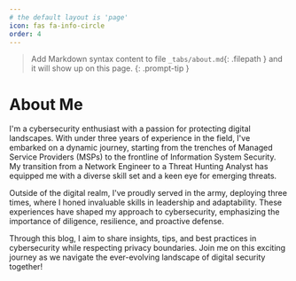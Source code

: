 ```yaml
---
# the default layout is 'page'
icon: fas fa-info-circle
order: 4
---
```


> Add Markdown syntax content to file `_tabs/about.md`{: .filepath } and it will show up on this page.
{: .prompt-tip }

# About Me

I'm a cybersecurity enthusiast with a passion for protecting digital landscapes. With under three years of experience in the field, I've embarked on a dynamic journey, starting from the trenches of Managed Service Providers (MSPs) to the frontline of Information System Security. My transition from a Network Engineer to a Threat Hunting Analyst has equipped me with a diverse skill set and a keen eye for emerging threats.

Outside of the digital realm, I've proudly served in the army, deploying three times, where I honed invaluable skills in leadership and adaptability. These experiences have shaped my approach to cybersecurity, emphasizing the importance of diligence, resilience, and proactive defense.

Through this blog, I aim to share insights, tips, and best practices in cybersecurity while respecting privacy boundaries. Join me on this exciting journey as we navigate the ever-evolving landscape of digital security together!


<div data-iframe-width="150" data-iframe-height="270" data-share-badge-id="0b994760-cc84-408f-a630-89f89fe3143d" data-share-badge-host="https://www.credly.com"></div>
<script type="text/javascript" async src="https://cdn.credly.com/assets/utilities/embed.js"></script>

<div data-iframe-width="150" data-iframe-height="270" data-share-badge-id="36c53f37-46da-49c5-bd7b-c041af1eb126" data-share-badge-host="https://www.credly.com"></div>
<script type="text/javascript" async src="https://cdn.credly.com/assets/utilities/embed.js"></script>

<div data-iframe-width="150" data-iframe-height="270" data-share-badge-id="4ba6b31a-1d2f-431c-8172-46eb6bc50fdb" data-share-badge-host="https://www.credly.com"></div>
<script type="text/javascript" async src="https://cdn.credly.com/assets/utilities/embed.js"></script>

<div data-iframe-width="150" data-iframe-height="270" data-share-badge-id="521bf739-a79e-435c-af64-cc6b26ca8748" data-share-badge-host="https://www.credly.com"></div>
<script type="text/javascript" async src="https://cdn.credly.com/assets/utilities/embed.js"></script>

<div data-iframe-width="150" data-iframe-height="270" data-share-badge-id="4a0c8b8b-8f47-4362-bdfd-feb854c311d8" data-share-badge-host="https://www.credly.com"></div>
<script type="text/javascript" async src="https://cdn.credly.com/assets/utilities/embed.js"></script>

<div data-iframe-width="150" data-iframe-height="270" data-share-badge-id="310b6198-3bb6-4500-a43a-84b39a3ac08b" data-share-badge-host="https://www.credly.com"></div>
<script type="text/javascript" async src="https://cdn.credly.com/assets/utilities/embed.js"></script>
